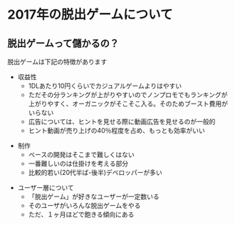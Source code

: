 # 2017年の脱出ゲームについて
## 脱出ゲームって儲かるの？
脱出ゲームは下記の特徴があります

* 収益性
  * 1DLあたり10円くらいでカジュアルゲームよりはやすい
  * ただその分ランキングが上がりやすいのでノンプロモでもランキングが上がりやすく、オーガニックがそこそこ入る。そのためブースト費用がいらない
  * 広告については、ヒントを見せる際に動画広告を見せるのが一般的
  * ヒント動画が売り上げの40％程度を占め、もっとも効率がいい


- 制作
  - ベースの開発はそこまで難しくはない
  - 一番難しいのは仕掛けを考える部分
  - 比較的若い(20代半ば-後半)デベロッパーが多い


* ユーザー層について
  - 「脱出ゲーム」が好きなユーザーが一定数いる
  - そのユーザがいろんな脱出ゲームをやる
  - ただ、１ヶ月ほどで飽きる傾向にある
